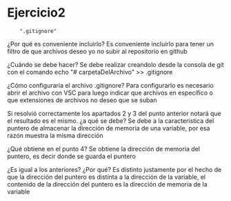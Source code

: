 # Ejercicio2

        ".gitignore"
¿Por qué es conveniente incluirlo? 
Es conveniente incluirlo para tener un filtro de que archivos deseo yo no subir al repositorio en github

¿Cuándo se debe hacer?
Se debe realizar creandolo desde la consola de git con el comando echo "# carpetaDelArchivo" >> .gitignore

¿Cómo configuraría el archivo .gitignore?
Para configurarlo es necesario abrir el archivo con VSC para luego indicar que archivos en específico o que extensiones de archivos no deseo que se suban


Si resolvió correctamente los apartados 2 y 3 del punto anterior notará 
que el resultado es el mismo. 
¿a qué se debe?
    Se debe a la caracteristica del puntero de almacenar la dirección de memoria de una variable, por esa razón muestra la misma dirección

¿Qué obtiene en el punto 4? 
    Se obtiene la dirección de memoria del puntero, es decir donde se guarda el puntero

¿Es igual a los anteriores? ¿Por qué?
    Es distinto justamente por el hecho de que la dirección del puntero es distinta a la dirección de la variable, el contenido de la dirección del puntero
    es la dirección de memoria de la variable
